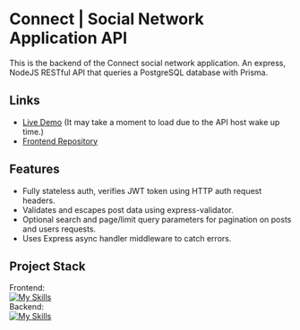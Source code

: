 # Connect | Social Network Application API
This is the backend of the Connect social network application. An express, NodeJS RESTful API that queries a PostgreSQL database with Prisma.
## Links
* [Live Demo](https://connect-social-network.netlify.app/) (It may take a moment to load due to the API host wake up time.)
* [Frontend Repository](https://github.com/guskirb/social-media-clientTOP)
## Features
* Fully stateless auth, verifies JWT token using HTTP auth request headers.
* Validates and escapes post data using express-validator.
* Optional search and page/limit query parameters for pagination on posts and users requests.
* Uses Express async handler middleware to catch errors.
## Project Stack
Frontend: <br>
[![My Skills](https://skillicons.dev/icons?i=ts,react,tailwind,vite)](https://skillicons.dev)<br>
Backend: <br>
[![My Skills](https://skillicons.dev/icons?i=ts,nodejs,express,postgresql,prisma)](https://skillicons.dev)
